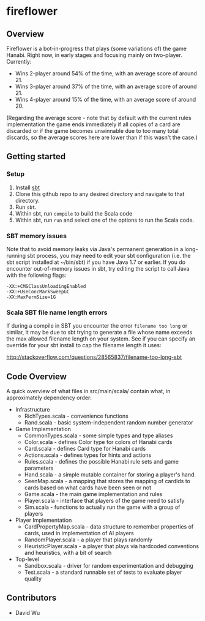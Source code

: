# fireflower

## Overview
Fireflower is a bot-in-progress that plays (some variations of) the game Hanabi. Right now, in early stages and focusing mainly on two-player.
Currently:
* Wins 2-player around 54% of the time, with an average score of around 21.
* Wins 3-player around 37% of the time, with an average score of around 21.
* Wins 4-player around 15% of the time, with an average score of around 20.

(Regarding the average score - note that by default with the current rules implementation the game ends immediately if all copies of a card are discarded or if the game becomes unwinnable due to too many total discards, so the average scores here are lower than if this wasn't the case.)

## Getting started

### Setup
1. Install [sbt](http://www.scala-sbt.org/download.html)
2. Clone this github repo to any desired directory and navigate to that directory.
3. Run `sbt`.
4. Within sbt, run `compile` to build the Scala code
5. Within sbt, run `run` and select one of the options to run the Scala code.

### SBT memory issues

Note that to avoid memory leaks via Java's permanent generation in a long-running sbt process,
you may need to edit your sbt configuration (i.e. the sbt script installed at ~/bin/sbt) if
you have Java 1.7 or earlier. If you do encounter out-of-memory issues in sbt, try editing the script
to call Java with the following flags:

    -XX:+CMSClassUnloadingEnabled
    -XX:+UseConcMarkSweepGC
    -XX:MaxPermSize=1G

### Scala SBT file name length errors

If during a compile in SBT you encounter the error `filename too long` or similar, it may be due to sbt trying to generate a file whose name exceeds the max allowed filename length on your system. See if you can specify an override for your sbt install to cap the filename length it uses:

http://stackoverflow.com/questions/28565837/filename-too-long-sbt

## Code Overview

A quick overview of what files in src/main/scala/ contain what, in approximately dependency order:
* Infrastructure
  * RichTypes.scala - convenience functions
  * Rand.scala - basic system-independent random number generator
* Game Implementation
  * CommonTypes.scala - some simple types and type aliases
  * Color.scala - defines Color type for colors of Hanabi cards
  * Card.scala - defines Card type for Hanabi cards
  * Actions.scala - defines types for hints and actions
  * Rules.scala - defines the possible Hanabi rule sets and game parameters
  * Hand.scala - a simple mutable container for storing a player's hand.
  * SeenMap.scala - a mapping that stores the mapping of cardIds to cards based on what cards have been seen or not
  * Game.scala - the main game implementation and rules
  * Player.scala - interface that players of the game need to satisfy
  * Sim.scala - functions to actually run the game with a group of players
* Player Implementation
  * CardPropertyMap.scala - data structure to remember properties of cards, used in implementation of AI players
  * RandomPlayer.scala - a player that plays randomly
  * HeuristicPlayer.scala - a player that plays via hardcoded conventions and heuristics, with a bit of search
* Top-level
  * Sandbox.scala - driver for random experimentation and debugging
  * Test.scala - a standard runnable set of tests to evaluate player quality

## Contributors

* David Wu
